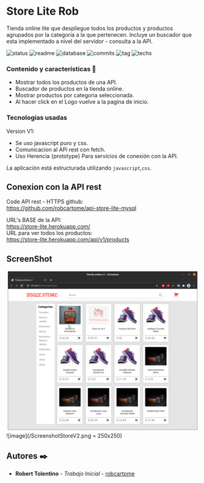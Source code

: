 # Store Lite Rob
Tienda online lite que despliegue todos los productos y productos agrupados por la categoría a la que pertenecen. Incluye un buscador que esta implementado a nivel del servidor - consulta a la API.

![status](https://img.shields.io/badge/status-running-green.svg?colorB=00C106) ![readme](https://img.shields.io/badge/readme-OK-green.svg?colorB=00C106) ![database](https://img.shields.io/badge/database-OK-green.svg?colorB=00C106) ![commits](https://img.shields.io/badge/commits-21-blue.svg) ![tag](https://img.shields.io/badge/tag-v0.1-orange.svg)
![techs](https://img.shields.io/badge/techs-javascript—css-yellow.svg)

### Contenido y características 🚀
- Mostrar todos los productos de una API.
- Buscador de productos en la tienda online.
- Mostrar productos por categoria seleccionada.
- Al hacer click en el Logo vuelve a la pagina de inicio.             

### Tecnologías usadas
Version V1:
- Se uso javascript puro y css.
- Comunicacion al APi rest con fetch.
- Uso Herencia {prototype} Para servicios de conexión con la API. 

La aplicación está estructurada utilizando
`javascript`,`css`.

## Conexion con la API rest
Code API rest - HTTPS github:                
https://github.com/robcartome/api-store-lite-mysql                     
                 
URL's BASE de la API:                  
https://store-lite.herokuapp.com/  
URL para ver todos los productos:                  
https://store-lite.herokuapp.com/api/v1/products           

## ScreenShot
<img src="/ScreenshotStoreOnline.png" alt="screen"/>
![image](/ScreenshotStoreV2.png = 250x250)

## Autores ✒️

* **Robert Tolentino** - *Trabajo Inicial* - [robcartome](https://github.com/robcartome)
